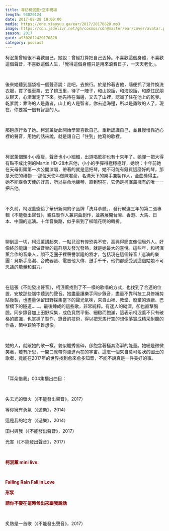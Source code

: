 ```yaml
---
title: 專訪柯泯薰+空中現場
length: 93020124
date: 2017-08-28 18:00:00
media: https://one.xiaoyuu.ga/ear/2017/20170828.mp3
image: https://cdn.jsdelivr.net/gh/coxmos/cdn@master/ear/cover/avatar.png
season: 2017
guid: a9302012420170828
category: podcast
---
```


<p>柯泯薰曾經很不喜歡自己，她說：曾經打算把自己丟掉。不喜歡這個身體，不喜歡這個聲音，不喜歡這個人生，「覺得這個身體只是用來浪費日子，一天天老化」。</p>
<br/>
<p>
<p>後來她聽到腦袋裡一個聲音說：走吧，去旅行。於是拎著吉他，隨便抓了幾件換洗衣服，買了張車票，去了趟玉里，待了一陣子，和山說話，和海說話，和原住民朋友聊天，心漸漸定了下來。她先待在海邊，又去了山裡，認識了住在池上的乾爹。乾爹說：靠海的人是勇者，山上的人是智者，你去過海邊，所以是勇敢的人了，現在，你要當一個有智慧的人。</p>
</p>
<br/>
<p>那趟旅行救了她。柯泯薰從此開始學習喜歡自己，重新認識自己，並且慢慢靠近心裡的聲音，用她的話來說，就是讓自己「住到」她寫的歌裡。</p>
<br/>
<p>柯泯薰個頭小小瘦瘦，聲音也小小細細，出道唱歌卻也有十來年了。她彈一把大得有點不成比例的Martin HD-28木吉他，小小的手彈得極穩極好，她說：十年前她在天母街頭第一次公開演唱，帶著的就是這把琴，她不可能有錢買這麼好的琴，那是天使的禮物──那位天使叫做陳君豪，名滿天下的樂手兼製作人，金曲獎得主。她不能辜負天使的好意，所以拼命地練琴，直到現在，它仍是柯泯薰擁有的唯一一把吉他。</p>
<br/>
<p>不久前，柯泯薰簽給了華研新開的子品牌「洗耳恭聽」，發行睽違三年的第二張專輯《不能發出聲音》，親任製作人兼詞曲創作，並將展開台灣、香港、大馬、日本、中國的巡演。十年音樂路，似乎來到了柳暗花明的轉折。</p>
<br/>
<p>聊到這一切，柯泯薰講起來，一點兒沒有惶恐與不安，高興得簡直像個局外人。好像終於能讓一起做音樂的這群朋友發光發熱，就是她最大的喜悅。這些年，和柯泯薰合作的音樂人，頗不乏圈子裡聲譽崇隆的將才，包括現在這個錄音 / 巡演的樂團：貝斯手高潮、合成器蛋、電吉他大偉、鼓手千千，他們都感受到這個姑娘不可思議的能量和潛力。</p>
<br/>
<p>
<p>
<p>在這張《不能發出聲音》，柯泯薰找到了不一樣的歌唱的方式，也找到了合適的位置，安放那些腦中聽到的聲音。她盡量讓樂手同步錄音，盡量不靠科技工具修補剪貼後製，也盡量保留田野採集當下的聲光氣味，來自山裡、教堂、廢棄的酒廠、巴黎橋下的隧道……。最後煉成的這些歌，非常純粹。有迷人的縱深，卻也直擊胸臆。同步錄音加上田野採集，成色竟然平衡、細緻而飽滿，這表示柯泯薰不只有破格的膽識，也掌握了製作、錄音的技術，得以把天馬行空的想像落實成精采耐聽的作品，箇中艱險不難想像。</p>
</p>
</p>
<br/>
<p>她的人，就跟她的歌一樣，貌似纖秀易碎，卻飽含著極其澎湃的能量。她總是微微笑著，若有所思，一開口就帶你漂進內在的宇宙。這麼一個來自莫可名狀的國土的歌者，竟能在2017年的世界找到愈來愈多知音，不能不說真是一件美好的事。</p>
</p>
<br/>
<p>「耳朵借我」004集播出曲目：</p>
<br/>
<p>
<p>失去光的螢火（《不能發出聲音》，2017）</p>
<p>等你擁有勇氣（《遊樂》，2014）</p>
<p>這是我的地方（《遊樂》，2014）</p>
<p>田村與我（《不能發出聲音》，2017）</p>
<p>光害（《不能發出聲音》，2017）</p>
<br/>
<p><strong><font color="#800000">柯泯薰 mini live:</font></strong></p>
<p><strong><font color="#800000"><br/></font></strong></p>
<p><strong><font color="#800000">Falling Rain Fall in Love</font></strong></p>
<p><strong><font color="#800000">形狀</font></strong></p>
<p><strong><font color="#800000">請你不要在這時候出來跟我說話</font></strong></p>
<br/>
</p>
<p>炙熱是一首歌（《不能發出聲音》，2017）</p>
<p>

</p> <br/>
